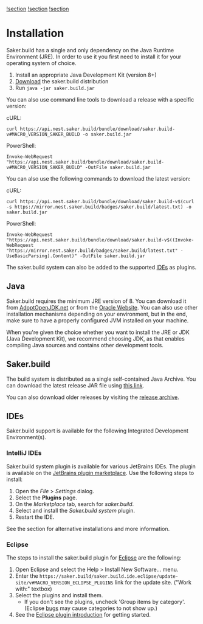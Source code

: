 [!section](intellijplugin.md)
[!section](eclipseplugin.md)
[!section](releasearchive.md)

# Installation

Saker.build has a single and only dependency on the Java Runtime Environment (JRE). In order to use it you first need to install it for your operating system of choice.

1. Install an appropriate Java Development Kit (version 8+)
2. [Download](https://api.nest.saker.build/bundle/download/saker.build-v#MACRO_VERSION_SAKER_BUILD) the saker.build distribution
3. Run `java -jar saker.build.jar`

You can also use command line tools to download a release with a specific version:
	
cURL:
```plaintext code-wrap
curl https://api.nest.saker.build/bundle/download/saker.build-v#MACRO_VERSION_SAKER_BUILD -o saker.build.jar
```

PowerShell: 
```plaintext code-wrap
Invoke-WebRequest "https://api.nest.saker.build/bundle/download/saker.build-v#MACRO_VERSION_SAKER_BUILD" -OutFile saker.build.jar
```

You can also use the following commands to download the latest version:

cURL:
```plaintext code-wrap
curl https://api.nest.saker.build/bundle/download/saker.build-v$(curl -s https://mirror.nest.saker.build/badges/saker.build/latest.txt) -o saker.build.jar
```

PowerShell: 
```plaintext code-wrap
Invoke-WebRequest "https://api.nest.saker.build/bundle/download/saker.build-v$((Invoke-WebRequest "https://mirror.nest.saker.build/badges/saker.build/latest.txt" -UseBasicParsing).Content)" -OutFile saker.build.jar
```

The saker.build system can also be added to the supported [IDEs](#ides) as plugins.

## Java

Saker.build requires the minimum JRE version of 8. You can download it from [AdoptOpenJDK.net](https://adoptopenjdk.net) or from the [Oracle Website](https://www.oracle.com/technetwork/java/javase/downloads/index.html). You can also use other installation mechanisms depending on your environment, but in the end, make sure to have a properly configured JVM installed on your machine.

When you're given the choice whether you want to install the JRE or JDK (Java Development Kit), we recommend choosing JDK, as that enables compiling Java sources and contains other development tools.

## Saker.build

The build system is distributed as a single self-contained Java Archive. You can download the latest release JAR file using [this link](https://api.nest.saker.build/bundle/download/saker.build-v#MACRO_VERSION_SAKER_BUILD).

You can also download older releases by visiting the [release archive](releasearchive.md). 

## IDEs

Saker.build support is available for the following Integrated Development Environment(s).

### IntelliJ IDEs

Saker.build system plugin is available for various JetBrains IDEs. The plugin is available on the [JetBrains plugin marketplace](https://plugins.jetbrains.com/plugin/14152-saker-build-system). Use the following steps to install:

1. Open the *File* > *Settings* dialog.
2. Select the **Plugins** page.
3. On the *Marketplace* tab, search for *saker.build*.
4. Select and install the *Saker.build system* plugin. 
5. Restart the IDE.

See the [](intellijplugin.md) section for alternative installations and more information.

### Eclipse

The steps to install the saker.build plugin for [Eclipse](https://www.eclipse.org/eclipseide/) are the following:

1. Open Eclipse and select the Help > Install New Software... menu.
2. Enter the `https://saker.build/saker.build.ide.eclipse/update-site/v#MACRO_VERSION_ECLIPSE_PLUGINS` link for the update site. ("Work with:" textbox)
3. Select the plugins and install them.
	* If you don't see the plugins, uncheck 'Group items by category'. (Eclipse [bugs](https://bugs.eclipse.org/bugs/show_bug.cgi?id=278673) may cause categories to not show up.)
4. See the [Eclipse plugin introduction](eclipseplugin.md) for getting started.
